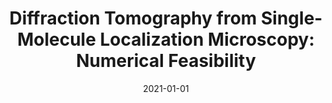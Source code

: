 ---
title: "Diffraction Tomography from Single-Molecule Localization Microscopy: Numerical Feasibility"
collection: publications
permalink: /publication/2021-01-01-Diffraction-Tomography-from-Single-Molecule-Localization-Microscopy-Numerical-Feasibility
category: 'proceeding'
date: 2021-01-01
venue: 'Proceedings of the Eighteenth IEEE International Symposium on Biomedical Imaging (ISBI&rsquo;21)'
citation: ' T.-a. Pham,  E. Soubies,  F. Soulez,  M. Unser, "Diffraction Tomography from Single-Molecule Localization Microscopy: Numerical Feasibility." <i>Proceedings of the Eighteenth IEEE International Symposium on Biomedical Imaging (ISBI&rsquo;21)</i>, 854--857, April 13-16, 2021. <b>Best student paper award</b>'
---